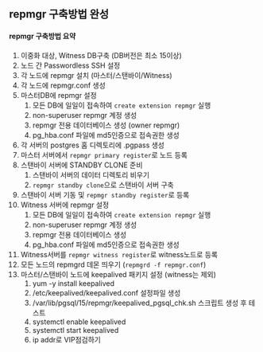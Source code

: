 ## repmgr 구축방법 완성

#### repmgr 구축방법 요약
1. 이중화 대상, Witness DB구축 (DB버전은 최소 15이상)
2. 노드 간 Passwordless SSH 설정
3. 각 노드에 repmgr 설치 (마스터/스탠바이/Witness)
5. 각 노드에 repmgr.conf 생성
6. 마스터DB에 repmgr 설정
   1. 모든 DB에 일일이 접속하여 `create extension repmgr` 실행
   2. non-superuser repmgr 계정 생성
   3. repmgr 전용 데이터베이스 생성 (owner repmgr)
   4. pg_hba.conf 파일에 md5인증으로 접속권한 생성
7. 각 서버의 postgres 홈 디렉토리에 .pgpass 생성
8. 마스터 서버에서 `repmgr primary register`로 노드 등록
9. 스탠바이 서버에 STANDBY CLONE 준비
    1. 스탠바이 서버의 데이터 디렉토리 비우기
    2. `repmgr standby clone`으로 스탠바이 서버 구축
10. 스탠바이 서버 기동 및 `repmgr standby register`로 등록
11. Witness 서버에 repmgr 설정
    1. 모든 DB에 일일이 접속하여 `create extension repmgr` 실행
    2. non-superuser repmgr 계정 생성
    3. repmgr 전용 데이터베이스 생성
    4. pg_hba.conf 파일에 md5인증으로 접속권한 생성
12. Witness서버를 `repmgr witness register`로 witness노드로 등록
13. 모든 노드의 repmgrd 데몬 띄우기 (`repmgrd -f repmgr.conf`)
14. 마스터/스탠바이 노드에 keepalived 패키지 설정 (witness는 제외)
    1. yum -y install keepalived
    2. /etc/keepalived/keepalived.conf 설정파일 생성
    3. /var/lib/pgsql/15/repmgr/keepalived_pgsql_chk.sh 스크립트 생성 후 테스트
    4. systemctl enable keepalived
    5. systemctl start keepalived
    6. ip addr로 VIP점검하기
